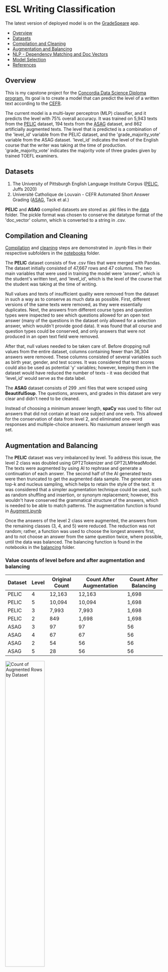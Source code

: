 # ESL Writing Classification
<p>The latest version of deployed model is on the <a href="https://gradespeare.streamlit.app/" target="_blank">GradeSpeare</a> app.</p>

- [Overview](#overview)
- [Datasets](#datasets)
- [Compilation and Cleaning](#compilation-and-cleaning)
- [Augmentation and Balancing](#augmentation-and-balancing)
- [NLP - Dependency Matching and Doc Vectors](#nlp---dependency-matching-and-doc-vectors)
- [Model Selection](#model-selection)
- [References](#references)

## Overview
<p>This is my capstone project for the <a href="https://www.concordiabootcamps.ca/lp/data-science-lp-2?utm_term=data%20science%20course&utm_campaign=Search_MTL&utm_source=adwords&utm_medium=ppc&hsa_acc=3838886679&hsa_cam=21258988525&hsa_grp=159297764102&hsa_ad=698842094834&hsa_src=g&hsa_tgt=kwd-27111326778&hsa_kw=data%20science%20course&hsa_mt=b&hsa_net=adwords&hsa_ver=3&gad_source=1&gclid=Cj0KCQjwmMayBhDuARIsAM9HM8cIwxytsOtn7U2dY3yU9LpthFIRA6TdJUJIYlJ55XLvv580bPaAh50aAtfmEALw_wcB" target="_blank">Concordia Data Science Diploma program.</a> Its goal is to create a model that can predict the level of a written text according to the <a href="https://www.coe.int/en/web/common-european-framework-reference-languages/level-descriptions#:~:text=The%20CEFR%20organises%20language%20proficiency,needs%20of%20the%20local%20context." target="_blank">CEFR</a>.</p>
<p>The current model is a multi-layer perceptron (MLP) classifier, and it predicts the level with 75% overall accuracy. It was trained on 5,943 texts from the <a href="https://github.com/ELI-Data-Mining-Group/PELIC-dataset/" target="_blank">PELIC</a> dataset, 194 texts from the <a href="https://cental.uclouvain.be/team/atack/cefr-asag/">ASAG</a> dataset, and 862 artificially augmented texts. The level that is predicted is a combination of the 'level_id' variable from the PELIC dataset, and the 'grade_majority_vote' variable from the ASAG dataset. 'level_id' indicates the level of the English course that the writer was taking at the time of production. 'grade_majority_vote' indicates the majority vote of three grades given by trained TOEFL examiners.</p>

## Datasets
<ol>
  <li>The University of Pittsburgh English Language Institute Corpus (<a href ="https://github.com/ELI-Data-Mining-Group/PELIC-dataset/" target="_blank">PELIC</a>, Juffs 2020)</li>
  <li>Université Catholique de Louvain - CEFR Automated Short Answer Grading (<a href='https://cental.uclouvain.be/team/atack/cefr-asag/' target="_blank">ASAG</a>, Tack et al.)</li>
</ol>
<p><b>PELIC</b> and <b>ASAG</b> compiled datasets are stored as .pkl files in the <a href="https://github.com/jdolane/ESL_Writing_Classification/tree/main/data" target="_blank">data</a> folder. The pickle format was chosen to conserve the datatype format of the 'doc_vector' column, which is converted to a string in .csv.</p>

## Compilation and Cleaning
<p><a href="https://github.com/jdolane/ESL_Writing_Classification/tree/main/notebooks/compile" target="_blank">Compilation</a> and <a href="https://github.com/jdolane/ESL_Writing_Classification/tree/main/notebooks/clean" target="_blank">cleaning</a> steps are demonstrated in .ipynb files in their respective subfolders in the <a href="https://github.com/jdolane/ESL_Writing_Classification/tree/main/notebooks" target="_blank">notebooks</a> folder.</p>

<p>The <b>PELIC</b> dataset consists of five .csv files that were merged with Pandas. The dataset initially consisted of 47,667 rows and 47 columns. The two main variables that were used in training the model were 'answer', which is the student's written text, and 'level_id', which is the level of the course that the student was taking at the time of writing.</p>

<p>Null values and texts of insufficient quality were removed from the dataset in such a way as to conserve as much data as possible. First, different versions of the same texts were removed, as they were essentially duplicates. Next, the answers from different course types and question types were inspected to see which questions allowed for an open text answer (many of the questions in the dataset only allowed for a selection answer, which wouldn't provide good data). It was found that all course and question types could be conserved, and only answers that were not produced in an open text field were removed.</p>

<p>After that, null values needed to be taken care of. Before dropping null values from the entire dataset, columns containing fewer than 36,304 answers were removed. These columns consisted of several variables such as birth year, gender, and test scores. It was considered that test scores could also be used as potential 'y' variables; however, keeping them in the dataset would have reduced the number of texts - it was decided that 'level_id' would serve as the data label.</p>

<p>The <b>ASAG</b> dataset consists of 299 .xml files that were scraped using <b>BeautifulSoup</b>. The questions, answers, and grades in this dataset are very clear and didn't need to be cleaned.</p>

<p>Instead of choosing a minimum answer length, <b>spaCy</b> was used to filter out answers that did not contain at least one subject and one verb. This allowed for the conservation of data from level 2, and eliminated one-word responses and multiple-choice answers. No maxiumum answer length was set.</p>

## Augmentation and Balancing
<p>The <b>PELIC</b> dataset was very imbalanced by level. To address this issue, the level 2 class was doubled using GPT2Tokenizer and GPT2LMHeadModel. The texts were augmented by using AI to rephrase and generate a continuation of each answer. The second half of the AI generated texts were then truncated to get the augmented data sample. The generator uses top-k and nucleus sampling, which helps to retain the style of the text. It was considered that a simpler augmentation technique could be used, such as random shuffling and insertion, or synonym replacement; however, this wouldn't have conserved the grammatical structure of the answers, which is needed to be able to match patterns. The augmentation function is found in <a href="https://github.com/jdolane/ESL_Writing_Classification/blob/main/notebooks/augment/Augment.ipynb" target="_blank">Augment.ipynb</a></p>

<p>Once the answers of the level 2 class were augmented, the answers from the remaining classes (3, 4, and 5) were reduced. The reduction was not random; rather, a function was used to choose the longest answers first, and to not choose an answer from the same question twice, where possible, until the data was balanced. The balancing function is found in the notebooks in the <a href="https://github.com/jdolane/ESL_Writing_Classification/tree/main/notebooks/balance" target="_blank">balancing</a> folder.</p>

### Value counts of level before and after augmentation and balancing
| Dataset | Level | Original Count | Count After Augmentation | Count After Balancing |
|---------|-------|----------------|--------------------------|-----------------------|
| PELIC | 4  |  12,163 | 12,163 | 1,698 |
| PELIC | 5  |  10,094 | 10,094 | 1,698 |
| PELIC | 3 | 7,993 | 7,993 | 1,698 | 
| PELIC | 2 | 849 | 1,698 | 1,698 |
| ASAG | 3 | 97 | 97 | 56 |
| ASAG | 4 | 67 | 67 | 56 |
| ASAG | 2 | 54 | 56 | 56 |
| ASAG | 5 | 28 | 56 | 56 |

<img src="images/augmented_by_dataset.png" alt="Count of Augmented Rows by Dataset" width="50%">

## NLP - Dependency Matching and Doc Vectors
<p>spaCy's doc.vector function was used to generate 300-dimensional document vectors, which were included in X. No lemmatization, stop word, or punctuation removal was done prior to vectorization. The reason for this decision was to preserve the grammatical integrity of the documents for classification, since what is being classified is not a topic, but a level of complexity.</p>

<p>Patterns for 26 verb tense combinations, 3 gerund dependencies, and two modal verbs were defined using spaCy's DependencyMatcher. The count of these patterns, along with the number of sentences and the average sentence length per answer, were calculated. The dependency patterns were squared before adding them to X to increase their chance of being detected during model training. The average sentence length was added to X raw, and the number of sentences was excluded from X (the sheer number of sentences wasn't expected to be a good indicator of level).</p>

<p>Patterns were created and combined using the functions in the <a href="https://github.com/jdolane/ESL_Writing_Classification/tree/main/notebooks/pattern_matching">pattern_matching</a> notebook folder. The pattern dictionary is in a <a href="https://github.com/jdolane/ESL_Writing_Classification/blob/main/patterns/patterns.json">.json file</a> in the patterns folder.</p>

<p>The following verbal structures were searched for. A search with auxiliaries ("aux") is included where appropriate to include negatives. Searches with modals ("modal") exclude the lemmas <i>will</i> and <i>would</i> so that these could be searched for separately:</p>

| Tense    | Aspect | Voice   | Aux <i>do</i> | Modal |
|----------|--------|---------|-----|-------|
| Present  | Simple | Active  | ✓ | ✓   |
| Present  | Simple | Passive |   | ✓   |
| Present  | Continuous | Active  |   | ✓   |
| Present  | Continuous | Passive |   | ✓   |
| Present  | Perfect | Active  |   | ✓   |
| Present  | Perfect | Passive |   | ✓   |
| Present  | Perfect-Continuous | Active |   | ✓   |
| Present  | Perfect-Continuous | Passive |   | ✓   |
| Past     | Simple | Active  | ✓ |    |
| Past     | Simple | Passive |   |     |
| Past     | Continuous | Active  |   |     |
| Past     | Continuous | Passive |   |    |
| Past     | Perfect | Active  |   |     |
| Past     | Perfect | Passive |   |    |
| Past     | Perfect-Continuous | Active |   |    |
| Past     | Perfect-Continuous | Passive |   |    |

| Tag | Dependency | 
|-----------|---------|
| Gerund | Subject |
| Gerund | Complement of a Preposition |
| Gerund | Open Complement |

| Tag | Lemma |
|-----|-------|
| Modal | <i>will</i> |
| Modal | <i>would</i> |


### Average counts of top features per answer

| Feature                      | Level 2 | Level 3 | Level 4 | Level 5 |
|------------------------------|---------|---------|---------|---------|
| present simple active        | 2.097   | 3.976   | 7.805   | 6.954   |
| past simple active           | 0.958   | 1.534   | 2.805   | 3.263   |
| <i>will</i>                         | 0.202   | 0.385   | 0.645   | 0.581   |
| present continuous active    | 0.200   | 0.216   | 0.449   | 0.398   |
| presen simple active modal  | 0.153   | 0.737   | 1.646   | 1.516   |
| present simple active aux    | 0.110   | 0.202   | 0.404   | 0.358   |
| present perfect active       | -       | 0.262   | 0.356   | 0.377   |
| gerund pcomp                 | -       | 0.214   | 0.680   | 0.728   |
| present simple passive       | -       | 0.110   | 0.330   | 0.495   |
| gerund xcomp                 | -       | -       | 0.259   | 0.226   |
| gerund subject               | -       | -       | 0.253   | 0.233   |
| past continuous active       | -       | -       | 0.204   | 0.184   |
| <i>would</i>                        | -       | -       | 0.191   | 0.285   |
| past perfect active          | -       | -       | 0.148   | 0.172   |
| past simple passive          | -       | 0.110   | 0.137   | 0.304   |
| past simple active aux       | -       | -       | 0.135   | 0.172   |
| present simple passive modal | -       | -       | -       | 0.168   |

### A visual summary

<img src="images/mean_features_by_level.png" alt="Count of Augmented Rows by Dataset" width="100%">

## Model Selection

Class | Level description  | CEFR level
:---     | :---               | :---
2        | Pre-Intermediate   | A2/B1
3        | Intermediate       | B1
4	       | Upper-Intermediate | B1+/B2
5	       | Advanced           | B2+/C1

### MLP Classifier
Four different algorithms have been used to classify the data with y being 'level_id' for the PELIC dataset and 'grade_majority_vote' for the ASAG dataset. The performace metrics of each model are below, in descending order by performance.

#### Overall Accuracy: 0.74

| Class | Precision | Recall | F1-Score |
|-------|-----------|--------|----------|
| 2    | 0.84   |   0.80   |   0.82     |
| 3 | 0.73   |   0.77   |   0.75 |
| 4 | 0.67   |   0.72    |  0.69 |
| 5    |   0.74   |   0.67  |    0.71 |
| weighted avg   |    0.74  |    0.74   |   0.74 |

<img src="images/mlp_cm.png" width=50%>

### Random Forest
#### Overall Accuracy: 0.73

| Class | Precision | Recall | F1-Score |
|-------|-----------|--------|----------|
| 2    |   0.66  |    0.90   |   0.76 |
| 3   |   0.92  |    0.65   |   0.76 |
| 4    |   0.73   |   0.69   |   0.71 |
| 5   |    0.71  |    0.70   |   0.71 |
| weighted avg   |    0.75   |   0.73   |   0.73 |

<img src="images/rf_cm.png" width=50%>

### Linear SVC
#### Overall Accuracy: 0.61

| Class | Precision | Recall | F1-Score |
|-------|-----------|--------|----------|
| 2    |   0.72   |   0.86   |   0.78 |
| 3    |   0.51   |   0.70   |   0.59 |
| 4    |   0.52   |   0.17   |   0.25 |
| 5    |   0.65   |   0.72   |   0.68 |
| weighted avg    |  0.60   |   0.61  |    0.58 |

### Logistic Regression
#### Overall Accuracy: 0.51

| Class | Precision | Recall | F1-Score |
|-------|-----------|--------|----------|
| 2    |   0.68  |    0.80   |   0.74 |
| 3    |   0.40   |   0.67   |   0.50 |
| 4   |    0.57   |   0.17   |   0.26 |
| 5    |   0.47   |   0.40  |    0.43 |
| weighted avg   |    0.53   |   0.51   |   0.48 |

## References

- Juffs, A., Han, N-R., & Naismith, B. (2020). The University of Pittsburgh English Language Corpus (PELIC) [Data set]. <a href="http://doi.org/10.5281/zenodo.3991977" target="_blank">http://doi.org/10.5281/zenodo.3991977</a>
- Tack, Anaïs, Thomas François, Sophie Roekhaut, and Cédric Fairon. (2017) "Human and Automated CEFR-based Grading of Short Answers." In Proceedings of the 12th Workshop on Innovative Use of NLP for Building Educational Applications, pp. 169-179. Association for Computational Linguistics, 2017. [Paper](https://www.aclweb.org/anthology/W17-5018) [DOI](https://doi.org/10.18653/v1/W17-5018)

